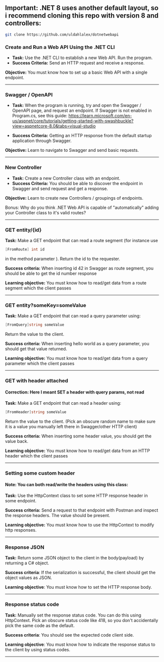 
## Important: .NET 8 uses another default layout, so i recommend cloning this repo with version 8 and controllers:

```bash
git clone https://github.com/uldahlalex/dotnetwebapi
```

### Create and Run a Web API Using the .NET CLI 

- **Task:** Use the .NET CLI to establish a new Web API. Run the program.
- **Success Criteria:** Send an HTTP request and receive a response. 

**Objective:** You must know how to set up a basic Web API with a single endpoint.

---

### Swagger / OpenAPI



- **Task:** When the program is running, try and open the Swagger / OpenAPI page, and request an endpoint.
If Swagger is not enabled in Program.cs, see this guide: 
https://learn.microsoft.com/en-us/aspnet/core/tutorials/getting-started-with-swashbuckle?view=aspnetcore-8.0&tabs=visual-studio

- **Success Criteria:** Getting an HTTP response from the default startup application through Swagger.

**Objective:** Learn to navigate to Swagger and send basic requests.

---

### New Controller



- **Task:** Create a new Controller class with an endpoint.
- **Success Criteria:** You should be able to discover the endpoint in Swagger and send request and get a response.

**Objective:** Learn to create new Controllers / groupings of endpoints.

Bonus: Why do you think .NET Web API is capable of "automatically" adding your Controller class to it's valid routes?

---

### GET entity/{id}

**Task:** Make a GET endpoint that can read a route segment (for instance use 

```C#
[FromRoute] int id
```
in the method parameter
). Return the id to the requester.

**Success criteria:** When inserting id 42 in Swagger as route segment, you should be able to get the id number response


**Learning objective:** You must know how to read/get data from a route segment which the client passes

---

### GET entity?someKey=someValue

**Task:** Make a GET endpoint that can read a query parameter using:

```c#
[FromQuery]string someValue
```
Return the value to the client.

**Success criteria:** When inserting hello world as a query parameter, you should get that value returned.

**Learning objective:** You must know how to read/get data from a query parameter which the client passes

---

### GET with header attached

#### Correction: Here I meant SET a header with query params, not read

**Task:** Make a GET endpoint that can read a header using:

```c#
[FromHeader]string someValue
```
Return the value to the client.
(Pick an obscure random name to make sure it is a value you manually left there in Swagger/other HTTP client)

**Success criteria:** When inserting some header value, you should get the value back.

**Learning objective:** You must know how to read/get data from an HTTP header which the client passes

---

### Setting some custom header

#### Note: You can both read/write the headers using this class:

**Task:** Use the HttpContext class to set some HTTP response header in some endpoint.

**Success criteria:** Send a request to that endpoint with Postman and inspect the response headers. The value should be present.

**Learning objective:** You must know how to use the HttpContext to modify http responses.

---

### Response JSON

**Task:** Return some JSON object to the client in the body(payload) by returning a C# object.

**Success criteria**: If the serialization is successful, the client should get the object values as JSON.

**Learning objective**: You must know how to set the HTTP response body.

---

### Response status code

**Task:** Manually set the response status code. You can do this using HttpContext. Pick an obscure status code like 418, so you don't accidentally pick the same code as the default.

**Success criteria**: You should see the expected code client side.

**Learning objective**: You must know how to indicate the response status to the client by using status codes.

---


